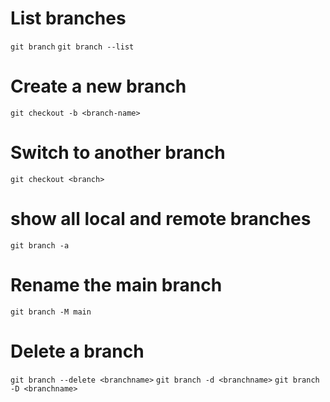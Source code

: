 # List branches

`git branch`
`git branch --list`

# Create a new branch

`git checkout -b <branch-name>`

# Switch to another branch

`git checkout <branch>`

# show all local and remote branches

`git branch -a`

# Rename the main branch

`git branch -M main`

# Delete a branch

`git branch --delete <branchname>`
`git branch -d <branchname>`
`git branch -D <branchname>`
